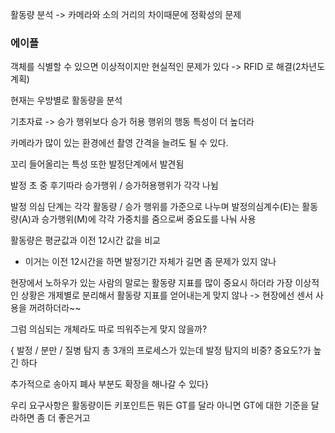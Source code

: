 활동량 분석 -> 카메라와 소의 거리의 차이때문에 정확성의 문제


### 에이플
객체를 식별할 수 있으면 이상적이지만 현실적인 문제가 있다
-> RFID 로 해결(2차년도 계획)

현재는 우방별로 활동량을 분석

기초자료 -> 
승가 행위보다 승가 허용 행위의 행동 특성이 더 높더라

카메라가 많이 있는 환경에선 촬영 간격을 늘려도 될 수 있다.

꼬리 들어올리는 특성 또한 발정단계에서 발견됨

발정 초 중 후기따라 승가행위 / 승가허용행위가 각각 나뉨

발정 의심 단계는 각각 활동량 / 승가 행위를 가준으로 나누며
발정의심계수(E)는 활동량(A)과 승가행위(M)에 각각 가중치를 줌으로써 중요도를 나눠 사용

활동량은 평균값과 이전 12시간 값을 비교
- 이거는 이전 12시간을 하면 발정기간 자체가 길면 좀 문제가 있지 않나

현장에서 노하우가 있는 사람의 말로는 활동량 지표를 많이 중요시 하더라
가장 이상적인 상황은 개제별로 분리해서 활동량 지표를 얻어내는게 맞지 않나 
-> 현장에선 센서 사용을 꺼려하더라~~


그럼 의심되는 개체라도 따로 띄워주는게 맞지 않을까?


{ 발정 / 분만 / 질병 탐지 총 3개의 프로세스가 있는데
발정 탐지의 비중? 중요도?가 높긴 하다

추가적으로 송아지 폐사 부분도 확장을 해나갈 수 있다}


우리 요구사항은 활동량이든 키포인트든 뭐든 GT를 달라
아니면 GT에 대한 기준을 달라하면 좀 더 좋은거고